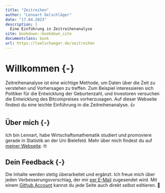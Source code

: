 ```yaml
--- 
title: "Zeitreihen"
author: "Lennart Oelschläger"
date: "17.04.2023"
description: |
  Eine Einführung in Zeitreihenanalyse
site: bookdown::bookdown_site
documentclass: book
url: https://loelschaeger.de/zeitreihen
---
```


# Willkommen {-}

Zeitreihenanalyse ist eine wichtige Methode, um Daten über die Zeit zu verstehen und Vorhersagen zu treffen. Zum Beispiel interessieren sich Politiker für die Entwicklung der Geburtenzahl, und Investoren versuchen die Entwicklung des Bitcoinpreises vorherzusagen. Auf dieser Webseite findest du eine leichte Einführung in die Zeitreihenanalyse. &#128077;

## Über mich {-}

Ich bin Lennart, habe Wirtschaftsmathematik studiert und promoviere gerade in Statistik an der Uni Bielefeld. Mehr über mich findest du auf [meiner Webseite](https://loelschlaeger.de/). &#x1F913;

## Dein Feedback {-}

Die Inhalte werden stetig überarbeitet und ergänzt. Ich freue mich über jeden Verbesserungsvorschlag, der mir [per E-Mail](mailto:oelschlaeger.lennart@gmail.com) zugesendet wird. Mit einem [Github Account](https://www.github.com) kannst du jede Seite auch direkt selbst editieren. &#128296;
